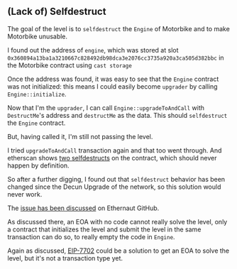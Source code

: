 ## (Lack of) Selfdestruct

The goal of the level is to `selfdestruct` the `Engine` of Motorbike and to make Motorbike unusable.

I found out the address of `engine`, which was stored at slot `0x360894a13ba1a3210667c828492db98dca3e2076cc3735a920a3ca505d382bbc` in the Motorbike contract using `cast storage`

Once the address was found, it was easy to see that the `Engine` contract was not initialized: this means I could easily become `upgrader` by calling `Engine::initialize`.

Now that I'm the `upgrader`, I can call `Engine::upgradeToAndCall` with `DestructMe`'s address and `destructMe` as the data. This should `selfdestruct` the `Engine` contract.

But, having called it, I'm still not passing the level.

I tried `upgradeToAndCall` transaction again and that too went through. And etherscan shows [two selfdestructs](https://sepolia.etherscan.io/address/0xddbEaC2180BBa8975E35711207D03647107e39B9#internaltx) on the contract, which should never happen by definition.

So after a further digging, I found out that `selfdestruct` behavior has been changed since the Decun Upgrade of the network, so this solution would never work.

The [issue has been discussed](https://github.com/OpenZeppelin/ethernaut/issues/701) on Ethernaut GitHub.

As discussed there, an EOA with no code cannot really solve the level, only a contract that initializes the level and submit the level in the same transaction can do so, to really empty the code in `Engine`.

Again as discussed, [EIP-7702](https://eips.ethereum.org/EIPS/eip-7702) could be a solution to get an EOA to solve the level, but it's not a transaction type yet.
